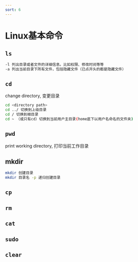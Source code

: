 ```yaml
---
sort: 6
---
```



# Linux基本命令

## `ls`
```sh
-l 列出目录或者文件的详细信息。比如权限、修改时间等等
-a 列出当前目录下所有文件，包括隐藏文件（已点开头的都是隐藏文件）
```

## `cd`

change directory, 变更目录

```sh
cd <directory path>
cd ../ 切换到上级目录
cd / 切换到根目录
cd ~ （或只有cd）切换到当前用户主目录(home底下以用户名命名的文件夹)
```

## `pwd`

print working directory, 打印当前工作目录

## mkdir

```sh
mkdir 创建目录
mkdir 目录名 -p 递归创建目录
```

## `cp`

## `rm`

## `cat`

## `sudo`

## `clear`
